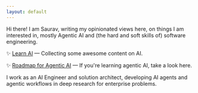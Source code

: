 ```yaml
---
layout: default
---
```


Hi there! I am Saurav, writing my opinionated views here, on things I am interested in, mostly Agentic AI and (the hard and soft skills of) software engineering.

✨ [Learn AI](/learn-ai) — Collecting some awesome content on AI.

✨ [Roadmap for Agentic AI](/agentic-ai) — If you're learning agentic AI, take a look here.

I work as an AI Engineer and solution architect, developing AI agents and agentic workflows in deep research for enterprise problems.

